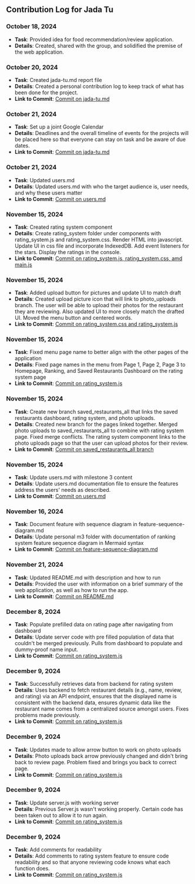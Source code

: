 ## Contribution Log for Jada Tu

### October 18, 2024
- **Task**: Provided idea for food recommendation/review application.
- **Details**: Created, shared with the group, and solidified the premise of the web application. 

### October 20, 2024
- **Task**: Created jada-tu.md report file
- **Details**: Created a personal contribution log to keep track of what has been done for the project. 
- **Link to Commit**: [Commit on jada-tu.md](https://github.com/addie-p/Team20-Project/commit/4192244a3d6ee6b385d6b716cb260b20d98b669d)

### October 21, 2024
- **Task**: Set up a joint Google Calendar
- **Details**: Deadlines and the overall timeline of events for the projects will be placed here so that everyone can stay on task and be aware of due dates.
- **Link to Commit**: [Commit on jada-tu.md](https://github.com/addie-p/Team20-Project/commit/17da1a49b359ea82ffcccd27a69c488a185415c2)


### October 21, 2024
- **Task**: Updated users.md
- **Details**: Updated users.md with who the target audience is, user needs, and why these users matter 
- **Link to Commit**: [Commit on users.md](https://github.com/addie-p/Team20-Project/commit/d4c8e516b0f8a1595fe72a1bdad5b71eb3177abf)

### November 15, 2024
- **Task**: Created rating system component
- **Details**: Create rating_system folder under components with rating_system.js and rating_system.css. Render HTML into javascript. Update UI in css file and incorporate IndexedDB. Add event listeners for the stars. Display the ratings in the console.
- **Link to Commit**: [Commit on rating_system.js, rating_system.css, amd main.js](https://github.com/addie-p/Team20-Project/commit/cdf1432e49f931e542716e32c70aa7dec6b98655)

### November 15, 2024
- **Task**: Added upload button for pictures and update UI to match draft
- **Details**: Created upload picture icon that will link to photo_uploads branch. The user will be able to upload their photos for the restaurant they are reviewing. Also updated UI to more closely match the drafted UI. Moved the menu button and centered words.
- **Link to Commit**: [Commit on rating_system.css and rating_system.js](https://github.com/addie-p/Team20-Project/commit/d6816f8f972e0803518702da97b411859170ce52)

### November 15, 2024
- **Task**: Fixed menu page name to better align with the other pages of the application
- **Details**: Fixed page names in the menu from Page 1, Page 2, Page 3 to Homepage, Ranking, and Saved Restaurants Dashboard on the rating system page
- **Link to Commit**: [Commit on rating_system.js](https://github.com/addie-p/Team20-Project/commit/fe1e32da9188a7dc0280dbd1e151a1f8be795584)


### November 15, 2024
- **Task**: Create new branch saved_restaurants_all that links the saved restaurants dashboard, rating system, and photo uploads. 
- **Details**: Created new branch for the pages linked together. Merged photo uploads to saved_restaurants_all to combine with rating system page. Fixed merge conflicts. The rating system component links to the photo uploads page so that the user can upload photos for their review. 
- **Link to Commit**: [Commit on saved_restaurants_all branch](https://github.com/addie-p/Team20-Project/commit/81199846137b93f1add096c0ce194d97e22a40ad)


### November 15, 2024
- **Task**: Update users.md with milestone 3 content 
- **Details**: Update users.md documentation file to ensure the features address the users' needs as described.
- **Link to Commit**: [Commit on users.md](https://github.com/addie-p/Team20-Project/commit/98f76077146aa041ba2d21f55832a9a54dfccdd1)


### November 16, 2024
- **Task**: Document feature with sequence diagram in feature-sequence-diagram.md
- **Details**: Update personal m3 folder with documentation of ranking system feature sequence diagram in Mermaid syntax
- **Link to Commit**: [Commit on feature-sequence-diagram.md](https://github.com/addie-p/Team20-Project/commit/5cf210ae0e3a29c3a8b159e79074b7dfdcd14934)

### November 21, 2024
- **Task**: Updated README.md with description and how to run
- **Details**: Provided the user with information on a brief summary of the web application, as well as how to run the app.
- **Link to Commit**: [Commit on README.md](https://github.com/addie-p/Team20-Project/commit/98a2422d6518585d7dd9836317cc6e3d28648c67)

### December 8, 2024
- **Task**: Populate prefilled data on rating page after navigating from dashboard
- **Details**: Update server code with pre filled population of data that couldn't be merged previously. Pulls from dashboard to populate and dummy-proof name input.
- **Link to Commit**: [Commit on rating_system.js](https://github.com/addie-p/Team20-Project/commit/2dde6e8027193b237341fd80c31293032970c51c)

### December 9, 2024
- **Task**: Successfully retrieves data from backend for rating system
- **Details**: Uses backend to fetch restaurant details (e.g., name, review, and rating) via an API endpoint, ensures that the displayed name is consistent with the backend data, ensures dynamic data like the restaurant name comes from a centralized source amongst users. Fixes problems made previously.
- **Link to Commit**: [Commit on rating_system.js](https://github.com/addie-p/Team20-Project/commit/66c4babf4f567e3341a37c20e21774a548e14ee4)

### December 9, 2024
- **Task**: Updates made to allow arrow button to work on photo uploads
- **Details**: Photo uploads back arrow previously changed and didn't bring back to review page. Problem fixed and brings you back to correct page.
- **Link to Commit**: [Commit on rating_system.js](https://github.com/addie-p/Team20-Project/commit/a5375f03f139900e6411c7185f42a10d52729273)

### December 9, 2024
- **Task**: Update server.js with working server
- **Details**: Previous Server.js wasn't working properly. Certain code has been taken out to allow it to run again.
- **Link to Commit**: [Commit on rating_system.js](https://github.com/addie-p/Team20-Project/commit/3b2922e0165c63f18da1afda290554e610bcf016)

### December 9, 2024
- **Task**: Add comments for readability
- **Details**: Add comments to rating system feature to ensure code readability and so that anyone reviewing code knows what each function does.
- **Link to Commit**: [Commit on rating_system.js](https://github.com/addie-p/Team20-Project/commit/72d75387480aa107cb326c8d91215e225c983c42)